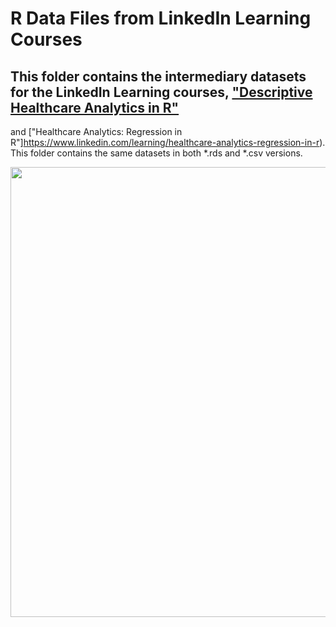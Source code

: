 # R Data Files from LinkedIn Learning Courses
## This folder contains the intermediary datasets for the LinkedIn Learning courses,  ["Descriptive Healthcare Analytics in R"](https://www.linkedin.com/learning/descriptive-healthcare-analytics-in-r)
 and  ["Healthcare Analytics: Regression in R"]https://www.linkedin.com/learning/healthcare-analytics-regression-in-r). This folder contains the same datasets in both *.rds and *.csv versions.
<p align="center">
<a href="https://www.linkedin.com/learning/instructors/monika-wahi?u=2125562" target="_blank">
  <img width="720"  border="0" align="center"  src="https://mcusercontent.com/621df57761f88c40b09e799f0/images/71ddff5e-53b6-b3bc-ed35-98e67edb9740.jpg">
</a>
  <p align="center">


